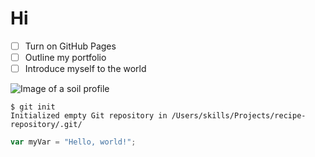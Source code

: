 # Hi

- [ ] Turn on GitHub Pages
- [ ] Outline my portfolio
- [ ] Introduce myself to the world

![Image of a soil profile](https://landarchconcepts.wordpress.com/wp-content/uploads/2019/11/haven2.jpg)

```
$ git init
Initialized empty Git repository in /Users/skills/Projects/recipe-repository/.git/
```

``` javascript
var myVar = "Hello, world!";
```

